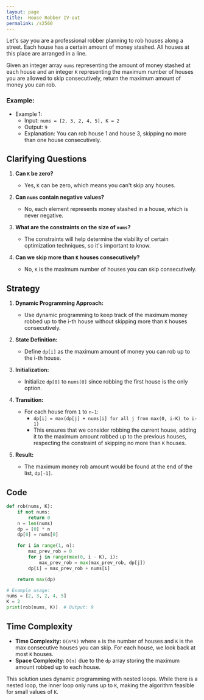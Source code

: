 ```yaml
---
layout: page
title:  House Robber IV-out
permalink: /s2560
---
```


Let's say you are a professional robber planning to rob houses along a street. Each house has a certain amount of money stashed. All houses at this place are arranged in a line. 

Given an integer array `nums` representing the amount of money stashed at each house and an integer `K` representing the maximum number of houses you are allowed to skip consecutively, return the maximum amount of money you can rob.

### Example:

- Example 1:
    - Input: `nums = [2, 3, 2, 4, 5], K = 2`
    - Output: `9`
    - Explanation: You can rob house 1 and house 3, skipping no more than one house consecutively.

## Clarifying Questions

1. **Can `K` be zero?**
   - Yes, `K` can be zero, which means you can't skip any houses.
   
2. **Can `nums` contain negative values?**
   - No, each element represents money stashed in a house, which is never negative.
   
3. **What are the constraints on the size of `nums`?**
   - The constraints will help determine the viability of certain optimization techniques, so it's important to know.
   
4. **Can we skip more than `K` houses consecutively?**
   - No, `K` is the maximum number of houses you can skip consecutively.

## Strategy

1. **Dynamic Programming Approach:**
    - Use dynamic programming to keep track of the maximum money robbed up to the i-th house without skipping more than `K` houses consecutively.
    
2. **State Definition:** 
    - Define `dp[i]` as the maximum amount of money you can rob up to the i-th house.

3. **Initialization:**
    - Initialize `dp[0]` to `nums[0]` since robbing the first house is the only option.

4. **Transition:**
    - For each house from `1` to `n-1`:
        - `dp[i] = max(dp[j] + nums[i] for all j from max(0, i-K) to i-1)`
        - This ensures that we consider robbing the current house, adding it to the maximum amount robbed up to the previous houses, respecting the constraint of skipping no more than `K` houses.

5. **Result:**
    - The maximum money rob amount would be found at the end of the list, `dp[-1]`.

## Code

```python
def rob(nums, K):
    if not nums:
        return 0
    n = len(nums)
    dp = [0] * n
    dp[0] = nums[0]

    for i in range(1, n):
        max_prev_rob = 0
        for j in range(max(0, i - K), i):
            max_prev_rob = max(max_prev_rob, dp[j])
        dp[i] = max_prev_rob + nums[i]

    return max(dp)

# Example usage:
nums = [2, 3, 2, 4, 5]
K = 2
print(rob(nums, K))  # Output: 9
```

## Time Complexity

- **Time Complexity:** `O(n*K)` where `n` is the number of houses and `K` is the max consecutive houses you can skip. For each house, we look back at most `K` houses.
- **Space Complexity:** `O(n)` due to the `dp` array storing the maximum amount robbed up to each house.

This solution uses dynamic programming with nested loops. While there is a nested loop, the inner loop only runs up to `K`, making the algorithm feasible for small values of `K`.